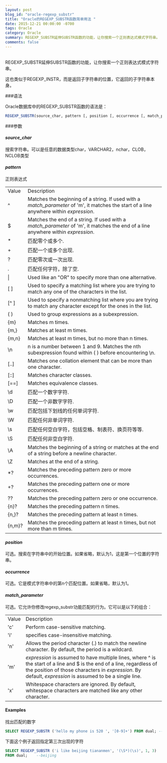 ```yaml
---
layout: post
blog_id: "oracle-regexp_substr"
title: "Oracle的REGEXP_SUBSTR函数简单用法 "
date: 2015-12-21 00:00:00 -0700
tags: Oracle
category: Oracle
summary: REGEXP_SUBSTR延伸SUBSTR函数的功能，让你搜索一个正则表达式模式字符串。
comments: false
---
```

</br>
REGEXP_SUBSTR延伸SUBSTR函数的功能，让你搜索一个正则表达式模式字符串。

这也类似于REGEXP_INSTR，而是返回子字符串的位置，它返回的子字符串本身。

###语法

Oracle数据库中的REGEXP_SUBSTR函数的语法是：

```sql
REGEXP_SUBSTR(source_char, pattern [, position [, occurrence [, match_parameter ]]])
```

###参数

#### *source_char*

搜索字符串。可以是任意的数据类型char，VARCHAR2，nchar，CLOB，NCLOB类型

#### *pattern*

正则表达式

<table class="table table-bordered table-striped table-condensed"> 
    <tr> 
     <td>Value</td> 
     <td>Description</td> 
    </tr> 
    <tr> 
     <td>^</td> 
     <td>Matches the beginning of a string. If used with a <em>match_parameter</em> of 'm', it matches the start of a line anywhere within <em>expression</em>.</td> 
    </tr> 
    <tr> 
     <td>$</td> 
     <td>Matches the end of a string. If used with a <em>match_parameter</em> of 'm', it matches the end of a line anywhere within <em>expression</em>.</td> 
    </tr> 
    <tr> 
     <td>*</td> 
     <td>匹配零个或多个.</td> 
    </tr> 
    <tr> 
     <td>+</td> 
     <td>匹配一个或多个出现.</td> 
    </tr> 
    <tr> 
     <td>?</td> 
     <td>匹配零次或一次出现.</td> 
    </tr> 
    <tr> 
     <td>.</td> 
     <td>匹配任何字符，除了空.</td> 
    </tr> 
    <tr> 
     <td>|</td> 
     <td>Used like an &quot;OR&quot; to specify more than one alternative.</td> 
    </tr> 
    <tr> 
     <td>[ ]</td> 
     <td>Used to specify a matching list where you are trying to match any one of the characters in the list.</td> 
    </tr> 
    <tr> 
     <td>[^ ]</td> 
     <td>Used to specify a nonmatching list where you are trying to match any character except for the ones in the list.</td> 
    </tr> 
    <tr> 
     <td>( )</td> 
     <td>Used to group expressions as a subexpression.</td> 
    </tr> 
    <tr> 
     <td>{m}</td> 
     <td>Matches m times.</td> 
    </tr> 
    <tr> 
     <td>{m,}</td> 
     <td>Matches at least m times.</td> 
    </tr> 
    <tr> 
     <td>{m,n}</td> 
     <td>Matches at least m times, but no more than n times.</td> 
    </tr> 
    <tr> 
     <td>\n</td> 
     <td>n is a number between 1 and 9. Matches the nth subexpression found within ( ) before encountering \n.</td> 
    </tr> 
    <tr> 
     <td>[..]</td> 
     <td>Matches one collation element that can be more than one character.</td> 
    </tr> 
    <tr> 
     <td>[::]</td> 
     <td>Matches character classes.</td> 
    </tr> 
    <tr> 
     <td>[==]</td> 
     <td>Matches equivalence classes.</td> 
    </tr> 
    <tr> 
     <td>\d</td> 
     <td>匹配一个数字字符.</td> 
    </tr> 
    <tr> 
     <td>\D</td> 
     <td>匹配一个非数字字符.</td> 
    </tr> 
    <tr> 
     <td>\w</td> 
     <td>匹配包括下划线的任何单词字符.</td> 
    </tr> 
    <tr> 
     <td>\W</td> 
     <td>匹配任何非单词字符.</td> 
    </tr> 
    <tr> 
     <td>\s</td> 
     <td>匹配任何空白字符，包括空格、制表符、换页符等等.</td> 
    </tr> 
    <tr> 
     <td>\S</td> 
     <td>匹配任何非空白字符.</td> 
    </tr> 
    <tr> 
     <td>\A</td> 
     <td>Matches the beginning of a string or matches at the end of a string before a newline character.</td> 
    </tr> 
    <tr> 
     <td>\Z</td> 
     <td>Matches at the end of a string.</td> 
    </tr> 
    <tr> 
     <td>*?</td> 
     <td>Matches the preceding pattern zero or more occurrences.</td> 
    </tr> 
    <tr> 
     <td>+?</td> 
     <td>Matches the preceding pattern one or more occurrences.</td> 
    </tr> 
    <tr> 
     <td>??</td> 
     <td>Matches the preceding pattern zero or one occurrence.</td> 
    </tr> 
    <tr> 
     <td>{n}?</td> 
     <td>Matches the preceding pattern n times.</td> 
    </tr> 
    <tr> 
     <td>{n,}?</td> 
     <td>Matches the preceding pattern at least n times.</td> 
    </tr> 
    <tr> 
     <td>{n,m}?</td> 
     <td>Matches the preceding pattern at least n times, but not more than m times.</td> 
    </tr> 
</table>

#### *position*

可选。搜索在字符串中的开始位置。如果省略，默认为1，这是第一个位置的字符串。

#### *occurrence*

可选。它是模式字符串中的第n个匹配位置。如果省略，默认为1。

#### *match_parameter*

可选。它允许你修改regexp_substr功能匹配的行为。它可以是以下的组合：

<table class="table table-bordered table-striped table-condensed">
    <tr>
      <td>Value</td>
      <td>Description</td>
    </tr>
    <tr>
      <td>'c'</td>
      <td>Perform case-sensitive matching.</td>
    </tr>
    <tr>
      <td>'i'</td>
      <td>specifies case-insensitive matching.</td>
    </tr>
    <tr>
      <td>'n'</td>
      <td>Allows the period character (.) to match the newline character. By default, the period is a wildcard.</td>
    </tr>
    <tr>
      <td>'m'</td>
      <td><em>expression</em> is assumed to have multiple lines, where ^ is the start of a line and $ is the end of a line, regardless of the position of those characters in <em>expression</em>. By default, <em>expression</em> is assumed to be a single line.</td>
    </tr>
    <tr>
      <td>'x'</td>
      <td>Whitespace characters are ignored. By default, whitespace characters are matched like any other character.</td>
    </tr>
</table>

#### Examples

找出匹配的数字

```sql
SELECT REGEXP_SUBSTR ('hello my phone is 520 ', '[0-9]+') FROM dual; --520
```

下面这个例子返回指定第三次出现的字符

```sql
SELECT REGEXP_SUBSTR ('i like beijing tiananmen', '(\S*)(\s)', 1, 3)
FROM dual;    --beijing
```

</br>